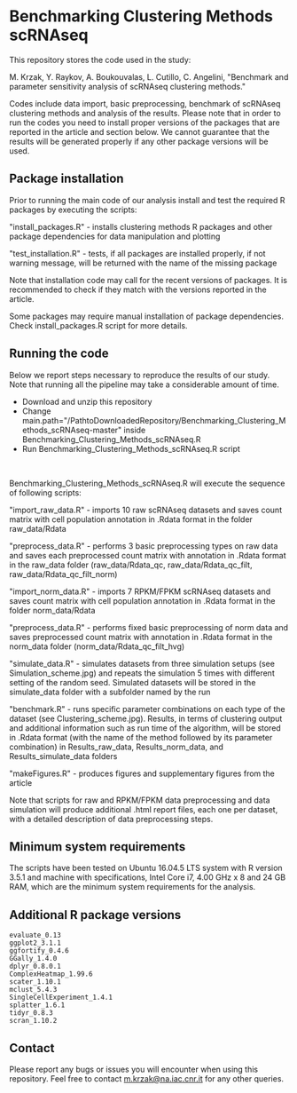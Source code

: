 # Benchmarking Clustering Methods scRNAseq

This repository stores the code used in the study:

M. Krzak, Y. Raykov, A. Boukouvalas, L. Cutillo, C. Angelini, "Benchmark and parameter sensitivity analysis of scRNAseq clustering methods."

Codes include data import, basic preprocessing, benchmark of scRNAseq clustering methods and analysis of the results. Please note that in order to run the codes you need to install proper versions of the packages that are reported in the article and section below. We cannot guarantee that the results will be generated properly if any other package versions will be used.  

## Package installation
Prior to running the main code of our analysis install and test the required R packages by executing the scripts:

"install_packages.R" - installs clustering methods R packages and other package dependencies for data manipulation and plotting

"test_installation.R" - tests, if all packages are installed properly, if not warning message, will be returned with the name of the missing package

Note that installation code may call for the recent versions of packages. It is recommended to check if they match with the versions reported in the article. 

Some packages may require manual installation of package dependencies. Check install_packages.R script for more details. 

## Running the code
Below we report steps necessary to reproduce the results of our study. Note that running all the pipeline may take a considerable amount of time.  

- Download and unzip this repository
- Change main.path="/PathtoDownloadedRepository/Benchmarking_Clustering_Methods_scRNAseq-master" inside Benchmarking_Clustering_Methods_scRNAseq.R
- Run Benchmarking_Clustering_Methods_scRNAseq.R script 

<br/>

Benchmarking_Clustering_Methods_scRNAseq.R will execute the sequence of following scripts:

"import_raw_data.R" - imports 10 raw scRNAseq datasets and saves count matrix with cell population annotation in .Rdata format in the folder raw_data/Rdata

"preprocess_data.R" - performs 3 basic preprocessing types on raw data and saves each preprocessed count matrix with annotation in .Rdata format in the raw_data folder (raw_data/Rdata_qc, raw_data/Rdata_qc_filt, raw_data/Rdata_qc_filt_norm)  

"import_norm_data.R" - imports 7 RPKM/FPKM scRNAseq datasets and saves count matrix with cell population annotation in .Rdata format in the folder norm_data/Rdata

"preprocess_data.R" - performs fixed basic preprocessing of norm data and saves preprocessed count matrix with annotation in .Rdata format in the norm_data folder (norm_data/Rdata_qc_filt_hvg)

"simulate_data.R" - simulates datasets from three simulation setups (see Simulation_scheme.jpg) and repeats the simulation 5 times with different setting of the random seed. Simulated datasets will be stored in the simulate_data folder with a subfolder named by the run

"benchmark.R" - runs specific parameter combinations on each type of the dataset (see Clustering_scheme.jpg). Results, in terms of clustering output and additional information such as run time of the algorithm, will be stored in .Rdata format (with the name of the method followed by its parameter combination) in Results_raw_data, Results_norm_data, and Results_simulate_data folders 

"makeFigures.R" - produces figures and supplementary figures from the article

Note that scripts for raw and RPKM/FPKM data preprocessing and data simulation will produce additional .html report files, each one per dataset, with a detailed description of data preprocessing steps.

## Minimum system requirements
The scripts have been tested on Ubuntu 16.04.5 LTS system with R version 3.5.1 and machine with specifications, Intel Core i7, 4.00 GHz x 8 and 24 GB RAM, which are the minimum system requirements for the analysis. 

## Additional R package versions

```
evaluate_0.13
ggplot2_3.1.1
ggfortify_0.4.6
GGally_1.4.0
dplyr_0.8.0.1
ComplexHeatmap_1.99.6
scater_1.10.1
mclust_5.4.3
SingleCellExperiment_1.4.1
splatter_1.6.1
tidyr_0.8.3
scran_1.10.2
```

## Contact

Please report any bugs or issues you will encounter when using this repository. Feel free to contact m.krzak@na.iac.cnr.it for any other queries. 

